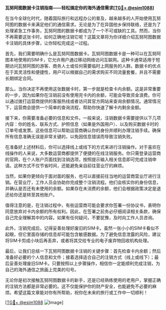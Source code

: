 **瓦努阿图数据卡注销指南——轻松搞定你的海外通信需求[[TG💪+ @esim1088](https://t.me/s/esim1088)]**

在当今全球化时代，随着国际旅行和远程办公的普及，越来越多的人开始使用瓦努阿图的数据卡来满足他们的通信需求。无论是为了在异国他乡保持联络，还是为了处理紧急工作事务，瓦努阿图的数据卡都成为了一个不可或缺的工具。然而，当你不再需要这张卡时，如何正确地注销它呢？这篇文章将为你详细介绍瓦努阿图数据卡注销的具体步骤，让你轻松完成这一过程。

首先，我们需要明确什么是瓦努阿图数据卡。瓦努阿图数据卡是一种可以在瓦努阿图本地使用的SIM卡，它允许用户通过移动网络访问互联网。这种卡通常适用于短期访问瓦努阿图的游客、商务人士或任何需要临时上网服务的人群。数据卡的优点在于其灵活性和便捷性，用户可以根据自己的需求购买不同流量套餐，并且不需要长期绑定合同。

那么，当你决定不再使用这张数据卡时，第一步就是检查卡内余额。这是非常重要的一步，因为如果你在注销前没有使用完卡内的余额，可能会导致资金浪费。你可以通过拨打运营商提供的客服热线或者访问其官方网站来查询余额情况。通常情况下，运营商会提供一个简单的查询流程，帮助你快速了解卡内剩余金额。

接下来，你需要准备必要的信息和文件。一般来说，注销数据卡需要提供以下几项内容：你的姓名、联系方式、护照信息（如果是外国用户）、以及购买数据卡时的订单号或发票。这些信息可以帮助运营商确认你的身份并顺利办理注销手续。确保所有信息准确无误是非常关键的，以免因信息错误而导致注销失败。

在准备好上述材料后，你可以选择线上或线下的方式来进行注销操作。对于喜欢在线操作的人来说，大多数运营商都提供了便捷的在线注销服务。你只需登录运营商的官网，在个人账户页面找到注销选项，按照提示输入相关信息即可完成注销申请。这种方式不仅节省时间，还能避免亲自前往营业厅的麻烦。

当然，如果你更倾向于面对面的服务，也可以直接前往当地的运营商营业厅进行注销。在营业厅，工作人员会协助你完成整个注销流程。他们会核实你的身份信息，并确认是否还有未使用的余额。如果存在未消费的余额，他们会根据政策决定是退还给你还是转至其他账户。

值得注意的是，在注销过程中，有些运营商可能会要求你签署一份协议书，表明你同意放弃对卡内余额的所有权利。因此，在签署之前务必仔细阅读相关条款，确保自己完全理解其中的内容。如果有任何疑问，不要犹豫，及时向工作人员咨询。

此外，注销完成后，记得妥善处理好废旧的SIM卡。虽然一张小小的SIM卡看似不起眼，但它里面存储的信息却可能包含敏感数据。为了避免信息泄露的风险，建议将SIM卡剪成小块后再丢弃，或者将其交给专业的电子废弃物回收机构处理。

最后，让我们总结一下瓦努阿图数据卡注销的关键步骤：首先检查卡内余额；然后准备好必要的个人信息和文件；接着选择适合自己的注销方式（线上或线下）；最后妥善处理废旧SIM卡。只要按照以上步骤操作，相信你一定能顺利完成注销，为自己的海外通信之旅画上完美的句号。

无论你是初次接触瓦努阿图数据卡的新手，还是已经熟练使用的老用户，掌握正确的注销方法都是非常必要的。这不仅能保护你的财产安全，也能避免不必要的麻烦。希望这篇文章能对你有所帮助，祝你在未来的旅行或工作中一切顺利！

[[TG💪+ @esim1088](https://t.me/s/esim1088) ![Image](https://i.postimg.cc/4NQfJmqS/Snipaste-2025-05-13-00-14-12.png)]